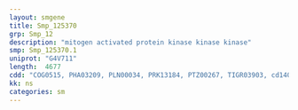 ```yaml
---
layout: smgene
title: Smp_125370
grp: Smp_12
description: "mitogen activated protein kinase kinase kinase"
smp: Smp_125370.1
uniprot: "G4V711"
length:  4677
cdd: "COG0515, PHA03209, PLN00034, PRK13184, PTZ00267, TIGR03903, cd14059, cl21453, pfam07714, smart00221"
kk: ns
categories: sm
---
```

